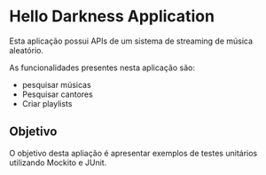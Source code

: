 # Hello Darkness Application
Esta aplicação possui APIs de um sistema de streaming de música aleatório.

As funcionalidades presentes nesta aplicação são:
- pesquisar músicas
- Pesquisar cantores
- Criar playlists

## Objetivo
O objetivo desta apliação é apresentar exemplos de testes unitários utilizando Mockito e JUnit.